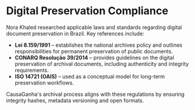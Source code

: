 # Digital Preservation Compliance

Nora Khaled researched applicable laws and standards regarding digital document preservation in Brazil. Key references include:

- **Lei 8.159/1991** – establishes the national archives policy and outlines responsibilities for permanent preservation of public documents.
- **CONARQ Resolução 39/2014** – provides guidelines on the digital preservation of archival documents, including authenticity and integrity requirements.
- **ISO 14721 (OAIS)** – used as a conceptual model for long-term preservation workflows.

CausaGanha's archival process aligns with these regulations by ensuring integrity hashes, metadata versioning and open formats.

